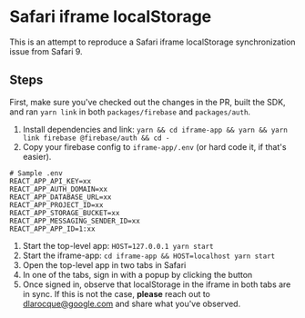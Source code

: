 # Safari iframe localStorage

This is an attempt to reproduce a Safari iframe localStorage synchronization issue from Safari 9.

## Steps

First, make sure you've checked out the changes in the PR, built the SDK, and ran `yarn link` in both `packages/firebase` and `packages/auth`.

1. Install dependencies and link: `yarn && cd iframe-app && yarn && yarn link firebase @firebase/auth && cd -`
1. Copy your firebase config to `iframe-app/.env` (or hard code it, if that's easier).
```
# Sample .env
REACT_APP_API_KEY=xx
REACT_APP_AUTH_DOMAIN=xx
REACT_APP_DATABASE_URL=xx
REACT_APP_PROJECT_ID=xx
REACT_APP_STORAGE_BUCKET=xx
REACT_APP_MESSAGING_SENDER_ID=xx
REACT_APP_APP_ID=1:xx
```
1. Start the top-level app: `HOST=127.0.0.1 yarn start`
1. Start the iframe-app: `cd iframe-app && HOST=localhost yarn start`
1. Open the top-level app in two tabs in Safari
1. In one of the tabs, sign in with a popup by clicking the button
1. Once signed in, observe that localStorage in the iframe in both tabs are in sync. If this is not the case, **please** reach out to dlarocque@google.com and share what you've observed.